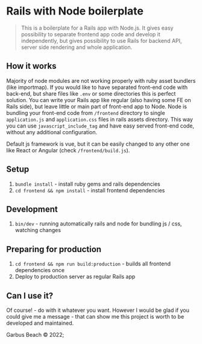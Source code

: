 # Rails with Node boilerplate
> This is a boilerplate for a Rails app with Node.js. It gives easy possibility to separate frontend app code and develop it independently, but gives possibility to use Rails for backend API, server side rendering and whole application.

## How it works
Majority of node modules are not working properly with ruby asset bundlers (like importmap). If you would like to have separated front-end code with back-end, but share files like `.env` or some directories this is perfect solution. You can write your Rails app like regular (also having some FE on Rails side), but leave little or main part of front-end app to Node. Node is bundling your front-end code from `/frontend` directory to single `application.js` and `application.css` files in rails assets directory. This way you can use `javascript_include_tag` and have easy served front-end code, without any additional configuration.

Default js framework is vue, but it can be easily changed to any other one like React or Angular (check `/frontend/build.js`).

## Setup
1. `bundle install` - install ruby gems and rails dependencies
2. `cd frontend && npm install` - install frontend dependencies

## Development
1. `bin/dev` - running automatically rails and node for bundling js / css, watching changes

## Preparing for production
1. `cd frontend && npm run build:production` - builds all frontend dependencies once
2. Deploy to production server as regular Rails app

## Can I use it?
Of course! - do with it whatever you want. However I would be glad if you could give me a message - that can show me this project is worth to be developed and maintained.

Garbus Beach © 2022;